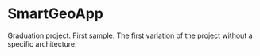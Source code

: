 # SmartGeoApp
Graduation project. First sample.
The first variation of the project without a specific architecture.
